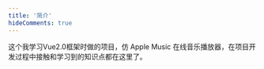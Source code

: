 ```yaml
---
title: '简介'    
hideComments: true
---
```

这个我学习Vue2.0框架时做的项目，仿 Apple Music 在线音乐播放器，在项目开发过程中接触和学习到的知识点都在这里了。